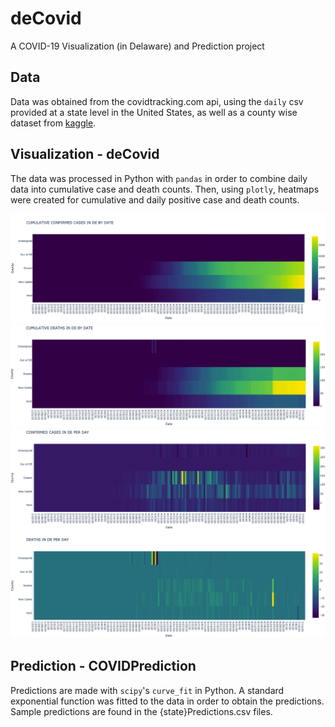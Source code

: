 # deCovid 
A COVID-19 Visualization (in Delaware) and Prediction project

## Data
Data was obtained from the covidtracking.com api, using the ```daily``` csv provided at a state level in the United States, as well as a county wise dataset from [kaggle](https://www.kaggle.com/imdevskp/corona-virus-report?select=usa_county_wise.csv).

## Visualization - deCovid

The data was processed in Python with ```pandas``` in order to combine daily data into cumulative case and death counts. Then, using ```plotly```, heatmaps were created for cumulative and daily positive case and death counts.

![cumulative positive](/cumuPositive.png?raw=true)
![cumulative deaths](/cumuDeaths.png?raw=true)
![daily positive](/dailyPositive.png?raw=true)
![daily deaths](/dailyDeaths.png?raw=true)


## Prediction - COVIDPrediction

Predictions are made with ```scipy```'s ```curve_fit``` in Python. A standard exponential function was fitted to the data in order to obtain the predictions. Sample predictions are found in the {state}Predictions.csv files.
